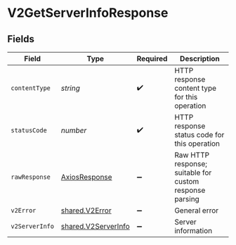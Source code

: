 # V2GetServerInfoResponse


## Fields

| Field                                                      | Type                                                       | Required                                                   | Description                                                |
| ---------------------------------------------------------- | ---------------------------------------------------------- | ---------------------------------------------------------- | ---------------------------------------------------------- |
| `contentType`                                              | *string*                                                   | :heavy_check_mark:                                         | HTTP response content type for this operation              |
| `statusCode`                                               | *number*                                                   | :heavy_check_mark:                                         | HTTP response status code for this operation               |
| `rawResponse`                                              | [AxiosResponse](https://axios-http.com/docs/res_schema)    | :heavy_minus_sign:                                         | Raw HTTP response; suitable for custom response parsing    |
| `v2Error`                                                  | [shared.V2Error](../../models/shared/v2error.md)           | :heavy_minus_sign:                                         | General error                                              |
| `v2ServerInfo`                                             | [shared.V2ServerInfo](../../models/shared/v2serverinfo.md) | :heavy_minus_sign:                                         | Server information                                         |